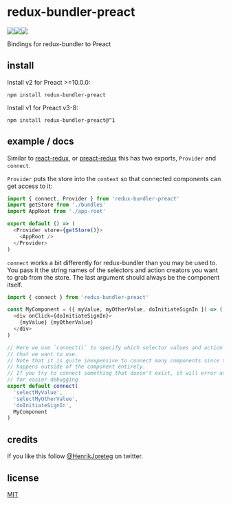 # redux-bundler-preact

![](https://img.shields.io/npm/dm/redux-bundler-preact.svg)![](https://img.shields.io/npm/v/redux-bundler-preact.svg)![](https://img.shields.io/npm/l/redux-bundler-preact.svg)

Bindings for redux-bundler to Preact

## install

Install v2 for Preact >=10.0.0:

```
npm install redux-bundler-preact
```

Install v1 for Preact v3-8:

```
npm install redux-bundler-preact@^1
```

## example / docs

Similar to [react-redux](https://github.com/reactjs/react-redux), or [preact-redux](https://github.com/developit/preact-redux) this has two exports, `Provider` and `connect`.

`Provider` puts the store into the `context` so that connected components can get access to it:

```js
import { connect, Provider } from 'redux-bundler-preact'
import getStore from './bundles'
import AppRoot from './app-root'

export default () => (
  <Provider store={getStore()}>
    <AppRoot />
  </Provider>
)
```

`connect` works a bit differently for redux-bundler than you may be used to. You pass it the string names of the selectors and action creators you want to grab from the store. The last argument should always be the component itself.

```js
import { connect } from 'redux-bundler-preact'

const MyComponent = ({ myValue, myOtherValue, doInitiateSignIn }) => (
  <div onClick={doInitiateSignIn}>
    {myValue} {myOtherValue}
  </div>
)

// Here we use `connect()` to specify which selector values and action creators
// that we want to use.
// Note that it is quite inexpensive to connect many components since the diffing
// happens outside of the component entirely.
// If you try to connect something that doesn't exist, it will error at runtime
// for easier debugging
export default connect(
  'selectMyValue',
  'selectMyOtherValue',
  'doInitiateSignIn',
  MyComponent
)
```

## credits

If you like this follow [@HenrikJoreteg](http://twitter.com/henrikjoreteg) on twitter.

## license

[MIT](http://mit.joreteg.com/)
